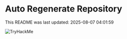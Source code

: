 # Auto Regenerate Repository

This README was last updated: 2025-08-07 04:01:59

 ![TryHackMe](https://tryhackme.com/badge/533634)